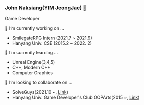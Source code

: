 ### John Naksiang(YIM JeongJae) 👋

Game Developer

🔭 I’m currently working on ...
- SmilegateRPG Intern (2021.7 ~ 2021.9)
- Hanyang Univ. CSE (2015.2 ~ 2022. 2)

🌱 I’m currently learning ...
- Unreal Engine(3,4,5)
- C++, Modern C++
- Computer Graphics

👯 I’m looking to collaborate on ...
- SolveGuys(2021.10 ~, [Link](https://github.com/choisb/AlgorithmStudy))
- Hanyang Univ. Game Developer's Club OOPArts(2015 ~, [Link](https://cafe.naver.com/oopartian))

<!--
**johnnaksaing/johnnaksaing** is a ✨ _special_ ✨ repository because its `README.md` (this file) appears on your GitHub profile.

Here are some ideas to get you started:

- 🔭 I’m currently working on ...
- 🌱 I’m currently learning ...
- 👯 I’m looking to collaborate on ...
- 🤔 I’m looking for help with ...
- 💬 Ask me about ...
- 📫 How to reach me: ...
- 😄 Pronouns: ...
- ⚡ Fun fact: ...
-->
